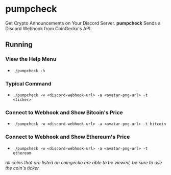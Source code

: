# pumpcheck

Get Crypto Announcements on Your Discord Server.
**pumpcheck** Sends a Discord Webhook from CoinGecko's API.

## Running

### View the Help Menu
- `./pumpcheck -h`

### Typical Command
- `./pumpcheck -w <discord-webhook-url> -a <avatar-png-url> -t <ticker>`

### Connect to Webhook and Show Bitcoin's Price
- `./pumpcheck -w <discord-webhook-url> -a <avatar-png-url> -t bitcoin`

### Connect to Webhook and Show Ethereum's Price
- `./pumpcheck -w <discord-webhook-url> -a <avatar-png-url> -t ethereum`

*all coins that are listed on coingecko are able to be viewed, be sure to use the coin's ticker.*

